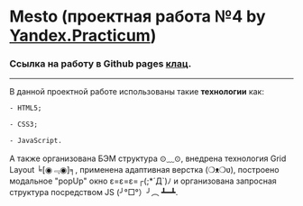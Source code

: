 # Mesto (проектная работа №4 by [Yandex.Practicum](https://practicum.yandex.ru/ "Практикум"))
### Ссылка на работу в Github pages [клац](https://methodm4n.github.io/mesto/ "Ссылка на работу").
----
В данной проектной работе использованы такие **технологии** как:
```HTML
- HTML5;
```
```CSS
- CSS3;
```
```JS
- JavaScript.
```
А также организована БЭМ структура ⊙﹏⊙, внедрена технология Grid Layout ╘[◉﹃◉]╕, применена адаптивная верстка (❍ᴥ❍ʋ), построено модальное "popUp" окно ε=ε=ε=┌(;*´Д`)ﾉ и организована запросная структура посредством JS (╯°□°）╯︵ ┻━┻.
